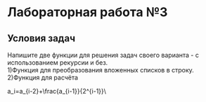 # Лабораторная работа №3
## Условия задач
Напишите две функции для решения задач своего варианта - с использованием рекурсии и без.\
1)Функция для преобразования вложенных списков в строку.\
2)Функция для расчёта 

a_i=a_{i-2}+\frac{a_{i-1}}{2^{i-1}}\

